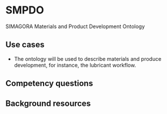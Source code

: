 # SMPDO
SIMAGORA Materials and Product Development Ontology

## Use cases

- The ontology will be used to describe materials and produce development, for instance, the lubricant workflow.

## Competency questions

## Background resources
